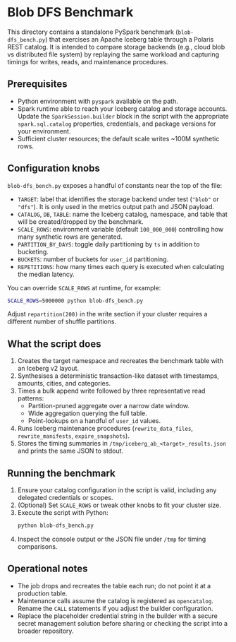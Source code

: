 # Blob DFS Benchmark

This directory contains a standalone PySpark benchmark (`blob-dfs_bench.py`) that exercises an Apache Iceberg table through a Polaris REST catalog. It is intended to compare storage backends (e.g., cloud blob vs distributed file system) by replaying the same workload and capturing timings for writes, reads, and maintenance procedures.

## Prerequisites
- Python environment with `pyspark` available on the path.
- Spark runtime able to reach your Iceberg catalog and storage accounts. Update the `SparkSession.builder` block in the script with the appropriate `spark.sql.catalog` properties, credentials, and package versions for your environment.
- Sufficient cluster resources; the default scale writes ~100M synthetic rows.

## Configuration knobs
`blob-dfs_bench.py` exposes a handful of constants near the top of the file:
- `TARGET`: label that identifies the storage backend under test (`"blob"` or `"dfs"`). It is only used in the metrics output path and JSON payload.
- `CATALOG`, `DB`, `TABLE`: name the Iceberg catalog, namespace, and table that will be created/dropped by the benchmark.
- `SCALE_ROWS`: environment variable (default `100_000_000`) controlling how many synthetic rows are generated.
- `PARTITION_BY_DAYS`: toggle daily partitioning by `ts` in addition to bucketing.
- `BUCKETS`: number of buckets for `user_id` partitioning.
- `REPETITIONS`: how many times each query is executed when calculating the median latency.

You can override `SCALE_ROWS` at runtime, for example:

```bash
SCALE_ROWS=5000000 python blob-dfs_bench.py
```

Adjust `repartition(200)` in the write section if your cluster requires a different number of shuffle partitions.

## What the script does
1. Creates the target namespace and recreates the benchmark table with an Iceberg v2 layout.
2. Synthesises a deterministic transaction-like dataset with timestamps, amounts, cities, and categories.
3. Times a bulk append write followed by three representative read patterns:
   - Partition-pruned aggregate over a narrow date window.
   - Wide aggregation querying the full table.
   - Point-lookups on a handful of `user_id` values.
4. Runs Iceberg maintenance procedures (`rewrite_data_files`, `rewrite_manifests`, `expire_snapshots`).
5. Stores the timing summaries in `/tmp/iceberg_ab_<target>_results.json` and prints the same JSON to stdout.

## Running the benchmark
1. Ensure your catalog configuration in the script is valid, including any delegated credentials or scopes.
2. (Optional) Set `SCALE_ROWS` or tweak other knobs to fit your cluster size.
3. Execute the script with Python:
   ```bash
   python blob-dfs_bench.py
   ```
4. Inspect the console output or the JSON file under `/tmp` for timing comparisons.

## Operational notes
- The job drops and recreates the table each run; do not point it at a production table.
- Maintenance calls assume the catalog is registered as `opencatalog`. Rename the `CALL` statements if you adjust the builder configuration.
- Replace the placeholder credential string in the builder with a secure secret management solution before sharing or checking the script into a broader repository.
